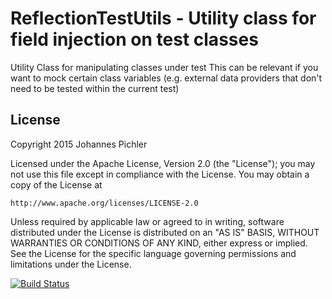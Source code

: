 # ReflectionTestUtils - Utility class for field injection on test classes

Utility Class for manipulating classes under test
This can be relevant if you want to mock certain class variables (e.g. external data providers that don't need to be tested within the current test)

## License
Copyright 2015 Johannes Pichler

Licensed under the Apache License, Version 2.0 (the "License");
you may not use this file except in compliance with the License.
You may obtain a copy of the License at

    http://www.apache.org/licenses/LICENSE-2.0

Unless required by applicable law or agreed to in writing, software
distributed under the License is distributed on an "AS IS" BASIS,
WITHOUT WARRANTIES OR CONDITIONS OF ANY KIND, either express or implied.
See the License for the specific language governing permissions and
limitations under the License.

[![Build Status](https://travis-ci.org/fetzi/ReflectionTestUtils.svg)](https://travis-ci.org/fetzi/ReflectionTestUtils)

